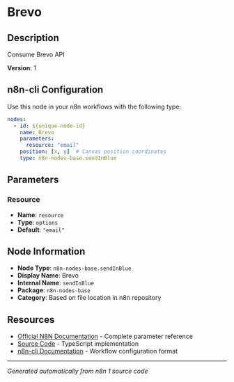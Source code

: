 # Brevo

## Description

Consume Brevo API

**Version**: 1

## n8n-cli Configuration

Use this node in your n8n workflows with the following type:

```yaml
nodes:
  - id: ${unique-node-id}
    name: Brevo
    parameters:
      resource: "email"
    position: [x, y]  # Canvas position coordinates
    type: n8n-nodes-base.sendInBlue
```

## Parameters

### Resource

- **Name**: `resource`
- **Type**: `options`
- **Default**: `"email"`


## Node Information

- **Node Type**: `n8n-nodes-base.sendInBlue`
- **Display Name**: Brevo
- **Internal Name**: `sendInBlue`
- **Package**: `n8n-nodes-base`
- **Category**: Based on file location in n8n repository

## Resources

- [Official N8N Documentation](https://docs.n8n.io/integrations/builtin/app-nodes/n8n-nodes-base.sendinblue/) - Complete parameter reference
- [Source Code](https://github.com/n8n-io/n8n/blob/master/packages/nodes-base/nodes/Brevo/Brevo.node.ts) - TypeScript implementation
- [n8n-cli Documentation](https://github.com/edenreich/n8n-cli) - Workflow configuration format

---
*Generated automatically from n8n 1 source code*

